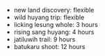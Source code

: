 - new land discovery: flexible
- wild huyang trip: flexible
- licking lesung whole: 3 hours
- rising sang huyang: 4 hours
- jatiluwih trail: 9 hours
- batukaru shoot: 12 hours